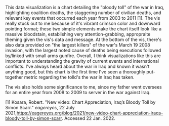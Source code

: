 This data visualization is a chart detailing the "bloody toll" of the war in Iraq, highlighting coalition deaths, the staggering number of civilian deaths, and relevant key events that occurred each year from 2003 to 2011 [1]. The vis really stuck out to me because of it's vibrant crimson color and downward pointing format; these two simple elements make the chart itself look like a massive bloodstain, establishing very attention-grabbing, appropraite theming given the vis's data and message. At the bottom of the vis, there's also data provided on "the largest killers" of the war's March 19 2008 invasion, with the largest noted cause of deaths being executions followed by/linked with small arms gunfire. Overall, I think visualizations like this are important to understanding the gravity of current events and international conflicts. I've always heard about the war in Iraq and known it wasn't anything good, but this chart is the first time I've seen a thoroughly put-together metric regarding the tolld's the war in Iraq has taken.

The vis also holds some significance to me, since my father went oversees for an entire year from 2008 to 2009 to server in the war against Iraq.

[1] Kosara, Robert. "New video: Chart Appreciation, Iraq’s Bloody Toll by Simon Scarr." *eagereyes*, 22 July 2021,https://eagereyes.org/blog/2021/new-video-chart-appreciation-iraqs-bloody-toll-by-simon-scarr. Accessed 22 Jan. 2022.
